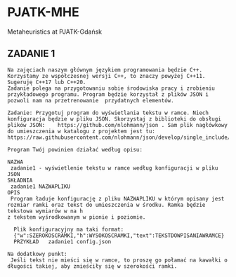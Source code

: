# PJATK-MHE
Metaheuristics at PJATK-Gdańsk

## ZADANIE 1
    Na zajęciach naszym głównym językiem programowania będzie C++. Korzystamy ze współczesnej wersji C++, to znaczy powyżej C++11. Sugeruję C++17 lub C++20.    
    Zadanie polega na przygotowaniu sobie środowiska pracy i zrobieniu przykładowego programu. Program będzie korzystał z plików JSON i pozwoli nam na przetrenowanie  przydatnych elementów.
 
    Zadanie: Przygotuj program do wyświetlania tekstu w ramce. Niech konfiguracja będzie w pliku JSON. Skorzystaj z biblioteki do obsługi plików JSON:    https://github.com/nlohmann/json . Sam plik nagłówkowy do umieszczenia w katalogu z projektem jest tu: https://raw.githubusercontent.com/nlohmann/json/develop/single_include/nlohmann/json.hpp
 
    Program Twój powinien działać według opisu:

    NAZWA
     zadanie1 - wyświetlenie tekstu w ramce według konfiguracji w pliku JSON
    SKŁADNIA
     zadanie1 NAZWAPLIKU
    OPIS
     Program ładuje konfigurację z pliku NAZWAPLIKU w którym opisany jest
    rozmiar ramki oraz tekst do umieszczenia w środku. Ramka będzie tekstowa wymiarów w na h
    z tekstem wyśrodkowanym w pionie i poziomie.
    
      Plik konfiguracyjny ma taki format: 
      {"w":SZEROKOSCRAMKI,"h":WYSOKOSCRAMKI,"text":TEKSTDOWPISANIAWRAMCE}
      PRZYKŁAD   zadanie1 config.json
    
    Na dodatkowy punkt:
     Jeśli tekst nie mieści się w ramce, to proszę go połamać na kawałki o długości takiej, aby zmieściły się w szerokości ramki.
  
